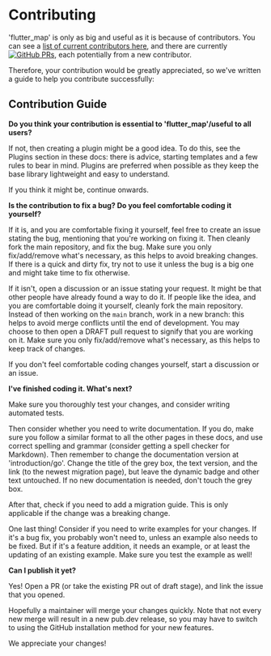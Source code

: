 # Contributing

'flutter\_map' is only as big and useful as it is because of contributors. You can see a [list of current contributors here](https://github.com/fleaflet/flutter\_map/graphs/contributors), and there are currently [![GitHub PRs](https://img.shields.io/github/issues-pr/fleaflet/flutter\_map.svg?label=Pull%20Requests)](https://github.com/fleaflet/flutter\_map/pulls/), each potentially from a new contributor.

Therefore, your contribution would be greatly appreciated, so we've written a guide to help you contribute successfully:

## Contribution Guide

**Do you think your contribution is essential to 'flutter\_map'/useful to all users?**

If not, then creating a plugin might be a good idea. To do this, see the Plugins section in these docs: there is advice, starting templates and a few rules to bear in mind. Plugins are preferred when possible as they keep the base library lightweight and easy to understand.

If you think it might be, continue onwards.

**Is the contribution to fix a bug? Do you feel comfortable coding it yourself?**

If it is, and you are comfortable fixing it yourself, feel free to create an issue stating the bug, mentioning that you're working on fixing it. Then cleanly fork the main repository, and fix the bug. Make sure you only fix/add/remove what's necessary, as this helps to avoid breaking changes. If there is a quick and dirty fix, try not to use it unless the bug is a big one and might take time to fix otherwise.

If it isn't, open a discussion or an issue stating your request. It might be that other people have already found a way to do it. If people like the idea, and you are comfortable doing it yourself, cleanly fork the main repository. Instead of then working on the `main` branch, work in a new branch: this helps to avoid merge conflicts until the end of development. You may choose to then open a DRAFT pull request to signify that you are working on it. Make sure you only fix/add/remove what's necessary, as this helps to keep track of changes.

If you don't feel comfortable coding changes yourself, start a discussion or an issue.

**I've finished coding it. What's next?**

Make sure you thoroughly test your changes, and consider writing automated tests.

Then consider whether you need to write documentation. If you do, make sure you follow a similar format to all the other pages in these docs, and use correct spelling and grammar (consider getting a spell checker for Markdown). Then remember to change the documentation version at 'introduction/go'. Change the title of the grey box, the text version, and the link (to the newest migration page), but leave the dynamic badge and other text untouched. If no new documentation is needed, don't touch the grey box.

After that, check if you need to add a migration guide. This is only applicable if the change was a breaking change.

One last thing! Consider if you need to write examples for your changes. If it's a bug fix, you probably won't need to, unless an example also needs to be fixed. But if it's a feature addition, it needs an example, or at least the updating of an existing example. Make sure you test the example as well!

**Can I publish it yet?**

Yes! Open a PR (or take the existing PR out of draft stage), and link the issue that you opened.

Hopefully a maintainer will merge your changes quickly. Note that not every new merge will result in a new pub.dev release, so you may have to switch to using the GitHub installation method for your new features.

We appreciate your changes!
